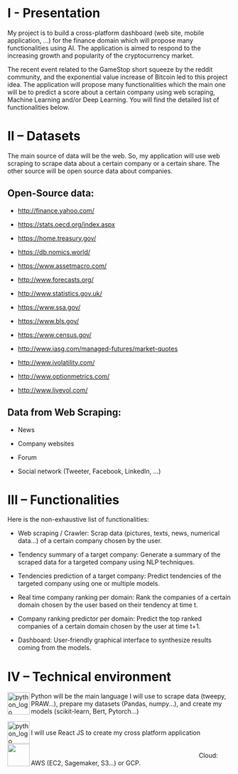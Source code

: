 # I - Presentation

My project is to build a cross-platform dashboard (web site, mobile application, …) for the finance domain which will propose many functionalities using AI. The application is aimed to respond to the increasing growth and popularity of the cryptocurrency market. 

The recent event related to the GameStop short squeeze by the reddit community, and the exponential value increase of Bitcoin led to this project idea.
The application will propose many functionalities which the main one will be to predict a score about a certain company using web scraping, Machine Learning and/or Deep Learning. You will find the detailed list of functionalities below.

# II – Datasets

The main source of data will be the web. So, my application will use web scraping to scrape data about a certain company or a certain share. The other source will be open source data about companies.

## Open-Source data:
* http://finance.yahoo.com/

* https://stats.oecd.org/index.aspx

* https://home.treasury.gov/

* https://db.nomics.world/

* https://www.assetmacro.com/

* http://www.forecasts.org/

* http://www.statistics.gov.uk/

* https://www.ssa.gov/

* https://www.bls.gov/

* https://www.census.gov/

* http://www.iasg.com/managed-futures/market-quotes

* http://www.ivolatility.com/

* http://www.optionmetrics.com/

* http://www.livevol.com/
 
## Data from Web Scraping:

- News

- Company websites

* Forum

* Social network (Tweeter, Facebook, LinkedIn, …)

# III – Functionalities

Here is the non-exhaustive list of functionalities:

* Web scraping / Crawler: Scrap data (pictures, texts, news, numerical data…) of a certain company chosen by the user.

* Tendency summary of a target company: Generate a summary of the scraped data for a targeted company using NLP techniques.

* Tendencies prediction of a target company: Predict tendencies of the targeted company using one or multiple models.

* Real time company ranking per domain:  Rank the companies of a certain domain chosen by the user based on their tendency at time t.

* Company ranking predictor per domain:  Predict the top ranked companies of a certain domain chosen by the user at time t+1.

* Dashboard: User-friendly graphical interface to synthesize results coming from the models.

# IV – Technical environment

<img align="left" src="https://upload.wikimedia.org/wikipedia/commons/thumb/c/c3/Python-logo-notext.svg/768px-Python-logo-notext.svg.png" alt="python_logo" width="50"/> Python will be the main language I will use to scrape data (tweepy, PRAW...), prepare my datasets (Pandas, numpy...), and create my models (scikit-learn, Bert, Pytorch…)

<img align="left" src="https://cdn4.iconfinder.com/data/icons/logos-3/600/React.js_logo-512.png" alt="python_logo" width="50"/> 
<br>I will use React JS to create my cross platform application<br>
<br>
<img align="left" src="https://encrypted-tbn0.gstatic.com/images?q=tbn:ANd9GcRh8krcz53Tvpur6TAkE0YHVsLtmKou9j6qSzFmkmODP1qMu5mBZ-_CH9NFAhA0_m9mJL8&usqp=CAU" width="50"/>&nbsp;&nbsp;&nbsp;&nbsp;&nbsp;&nbsp;&nbsp;&nbsp;&nbsp;&nbsp;&nbsp;&nbsp;&nbsp;&nbsp;&nbsp;&nbsp;&nbsp;&nbsp;&nbsp;&nbsp;&nbsp;&nbsp;&nbsp;&nbsp;&nbsp;&nbsp;&nbsp;&nbsp;&nbsp;&nbsp;&nbsp;&nbsp;&nbsp;&nbsp;&nbsp;&nbsp;&nbsp;&nbsp;&nbsp;&nbsp;&nbsp;&nbsp;&nbsp;&nbsp;&nbsp;&nbsp;&nbsp;&nbsp;&nbsp;&nbsp;&nbsp;&nbsp;&nbsp;&nbsp;&nbsp;&nbsp;&nbsp;&nbsp;&nbsp;&nbsp;&nbsp;&nbsp;&nbsp;&nbsp;&nbsp;&nbsp;&nbsp;&nbsp;&nbsp;&nbsp;&nbsp;&nbsp;&nbsp;&nbsp;&nbsp;&nbsp;&nbsp;&nbsp;&nbsp;&nbsp;&nbsp;&nbsp;&nbsp;&nbsp;&nbsp;&nbsp;&nbsp;&nbsp;&nbsp;&nbsp;&nbsp;&nbsp;&nbsp;&nbsp;&nbsp;&nbsp;&nbsp;&nbsp;&nbsp;&nbsp;&nbsp;&nbsp;&nbsp;&nbsp;&nbsp;&nbsp;&nbsp;&nbsp;&nbsp;&nbsp;&nbsp;&nbsp;&nbsp;&nbsp;&nbsp;&nbsp;&nbsp;&nbsp;&nbsp;&nbsp;&nbsp;&nbsp;&nbsp;&nbsp;&nbsp;&nbsp;&nbsp;&nbsp;&nbsp;&nbsp;&nbsp;&nbsp;&nbsp;&nbsp;&nbsp;&nbsp;&nbsp;&nbsp;&nbsp;&nbsp;&nbsp;&nbsp;&nbsp;&nbsp;&nbsp;&nbsp;&nbsp;&nbsp;&nbsp;&nbsp;&nbsp;&nbsp;&nbsp;&nbsp;&nbsp;&nbsp;&nbsp;&nbsp;&nbsp;&nbsp;&nbsp;&nbsp;&nbsp;&nbsp;&nbsp;&nbsp;&nbsp;&nbsp;&nbsp;&nbsp;&nbsp;&nbsp;&nbsp;&nbsp;&nbsp;&nbsp;&nbsp;&nbsp;&nbsp;&nbsp;&nbsp;&nbsp;&nbsp;&nbsp;&nbsp;&nbsp;&nbsp;&nbsp;&nbsp;&nbsp;&nbsp;&nbsp;&nbsp;&nbsp;&nbsp;&nbsp;&nbsp;&nbsp;&nbsp;&nbsp;&nbsp;&nbsp;&nbsp;&nbsp;&nbsp;&nbsp;&nbsp;&nbsp;&nbsp;&nbsp;Cloud: AWS (EC2, Sagemaker, S3...) or GCP.  

